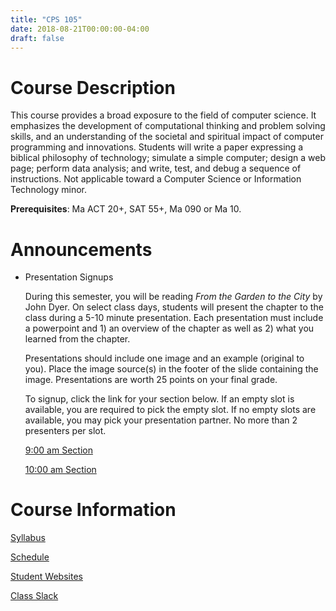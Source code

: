 ```yaml
---
title: "CPS 105"
date: 2018-08-21T00:00:00-04:00
draft: false
---
```


# Course Description

This course provides a broad exposure to the field of computer science. It emphasizes the development of computational thinking and problem solving skills, and an understanding of the societal and spiritual impact of computer programming and innovations. Students will write a paper expressing a biblical philosophy of technology; simulate a simple computer; design a web page; perform data analysis; and write, test, and debug a sequence of instructions. Not applicable toward a Computer Science or Information Technology minor. 

**Prerequisites**: Ma ACT 20+, SAT 55+, Ma 090 or Ma 10.

# Announcements

- Presentation Signups

	During this semester, you will be reading *From the Garden to the City* by John Dyer. On select class days, students will present the chapter to the class during a 5-10 minute presentation.  Each presentation must include a powerpoint and 1) an overview of the chapter as well as 2) what you learned from the chapter.
	
	Presentations should include one image and an example (original to you).  Place the image source(s) in the footer of the slide containing the image.  Presentations are worth 25 points on your final grade.
	
	To signup, click the link for your section below.  If an empty slot is available, you are required to pick the empty slot.  If no empty slots are available, you may pick your presentation partner. No more than 2 presenters per slot.

	[9:00 am Section](https://www.signupgenius.com/go/10c0b4aadaf29a0fb6-presentations)
	
	[10:00 am Section](https://www.signupgenius.com/go/10c0b4aadaf29a0fb6-presentations1)

# Course Information

[Syllabus](/bju/cps105/info/syllabus)

[Schedule](/bju/cps105/info/schedule)

[Student Websites](/bju/cps105/info/websites)

[Class Slack](https://bjucps.slack.com)